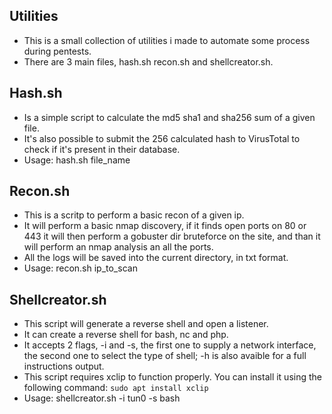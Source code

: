 ## Utilities
* This is a small collection of utilities i made to automate some process during pentests.
* There are 3 main files, hash.sh recon.sh and shellcreator.sh.

## Hash.sh
* Is a simple script to calculate the md5 sha1 and sha256 sum of a given file.
* It's also possible to submit the 256 calculated hash to VirusTotal to check if it's present in their database.
* Usage: hash.sh file_name

## Recon.sh
* This is a scritp to perform a basic recon of a given ip.
* It will perform a basic nmap discovery, if it finds open ports on 80 or 443 it will then perform a gobuster dir bruteforce on the site, and than it will perform an nmap analysis an all the ports.
* All the logs will be saved into the current directory, in txt format.
* Usage: recon.sh ip_to_scan

## Shellcreator.sh
* This script will generate a reverse shell and open a listener.
* It can create a reverse shell for bash, nc and php.
* It accepts 2 flags, -i and -s, the first one to supply a network interface, the second one to select the type of shell; -h is also avaible for a full instructions output.
* This script requires xclip to function properly. You can install it using the following command: ```sudo apt install xclip```
* Usage: shellcreator.sh -i tun0 -s bash
